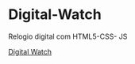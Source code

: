 # Digital-Watch
 Relogio digital com HTML5-CSS- JS

<a href="https://bmrnice.github.io/Digital-Watch/" target="_blank">Digital Watch</a> 
